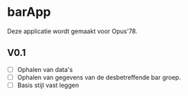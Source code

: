 # barApp

Deze applicatie wordt gemaakt voor Opus'78.

## V0.1
- [ ] Ophalen van data's  
- [ ] Ophalen van gegevens van de desbetreffende bar groep.  
- [ ] Basis stijl vast leggen  
